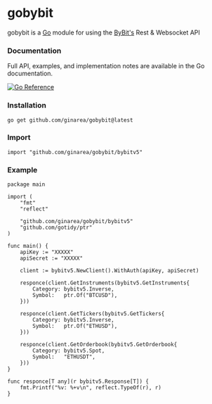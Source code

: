 # gobybit

gobybit is a [Go](https://go.dev) module for using the [ByBit's](https://bybit.com) Rest & Websocket API


### Documentation

Full API, examples, and implementation notes are available in the Go
documentation.

[![Go Reference](https://pkg.go.dev/badge/github.com/ginarea/gobybit.svg)](https://pkg.go.dev/github.com/ginarea/gobybit)

### Installation

    go get github.com/ginarea/gobybit@latest

### Import

    import "github.com/ginarea/gobybit/bybitv5"

### Example
```
package main

import (
    "fmt"
    "reflect"

    "github.com/ginarea/gobybit/bybitv5"
    "github.com/gotidy/ptr"
)

func main() {
    apiKey := "XXXXX"
    apiSecret := "XXXXX"

    client := bybitv5.NewClient().WithAuth(apiKey, apiSecret)

    responce(client.GetInstruments(bybitv5.GetInstruments{
        Category: bybitv5.Inverse,
        Symbol:   ptr.Of("BTCUSD"),
    }))

    responce(client.GetTickers(bybitv5.GetTickers{
        Category: bybitv5.Inverse,
        Symbol:   ptr.Of("ETHUSD"),
    }))

    responce(client.GetOrderbook(bybitv5.GetOrderbook{
        Category: bybitv5.Spot,
        Symbol:   "ETHUSDT",
    }))
}

func responce[T any](r bybitv5.Response[T]) {
    fmt.Printf("%v: %+v\n", reflect.TypeOf(r), r)
}
```
